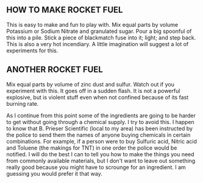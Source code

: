 ## HOW TO MAKE ROCKET FUEL

This is easy to make and fun to play with.  Mix equal parts by volume
Potassium or Sodium Nitrate and granulated sugar.  Pour a big spoonful of
this into a pile. Stick a piece of blackmatch fuse into it; light; and step
back.  This is also a very hot incendiary.  A little imagination will suggest
a lot of experiments for this.

## ANOTHER ROCKET FUEL

Mix equal parts by volume of zinc dust and sulfur.  Watch out if you
experiment with this.  It goes off in a sudden flash.  It is not a powerful
explosive, but is violent stuff even when not confined because of its fast
burning rate.

As I continue from this point some of the ingredients are going to be
harder to get without going through a chemical supply.  I try to avoid this.
I happen to know that B. Prieser Scientific (local to my area) has been
instructed by the police to send them the names of anyone buying chemicals in
certain combinations.  For example, if a person were to buy Sulfuric acid,
Nitric acid and Toluene (the makings for TNT) in one order the police would be
notified.  I will do the best I can to tell you how to make the things you
need from commonly available materials, but I don't want to leave out
something really good because you might have to scrounge for an ingredient.  I
am guessing you would prefer it that way.

